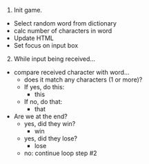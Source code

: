1. Init game.
  * Select random word from dictionary
  * calc number of characters in word
  * Update HTML
  * Set focus on input box
2. While input being received...
  * compare received character with word...
    * does it match any characters (1 or more)?
    * If yes, do this:
      * this
    * If no, do that:
      * that
  * Are we at the end?
    * yes, did they win?
      * win
    * yes, did they lose?
      * lose
    * no: continue loop step #2

